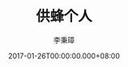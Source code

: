 ---
issue: 209
title: 供蜂个人
author: 李秉璋
language: 詔安
date: 2017-01-26T00:00:00.000+08:00
topic: 新知
difficulty: 2
wikidata: Q98096070
wikidata_link: https://www.wikidata.org/wiki/Q98096070
---